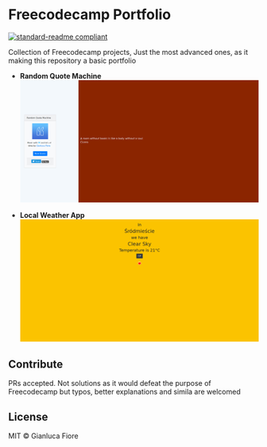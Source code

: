# Freecodecamp Portfolio

[![standard-readme compliant](https://img.shields.io/badge/readme%20style-standard-brightgreen.svg?style=flat-square)](https://github.com/RichardLitt/standard-readme)

Collection of Freecodecamp projects, Just the most advanced ones, as it making this repository a basic portfolio

+ **Random Quote Machine**
![Random Quote Machine screenshot](Intermediate_Frontend_Development_Projects/Random_Quote_Machine/Random_Quote_Machine.jpg)

+ **Local Weather App**
![Local Weather app screenshot](Intermediate_Frontend_Development_Projects/Local_Weather_App/local_weather.png)

## Contribute

PRs accepted. Not solutions as it would defeat the purpose of Freecodecamp but typos, better explanations and simila are welcomed

## License

MIT © Gianluca Fiore

